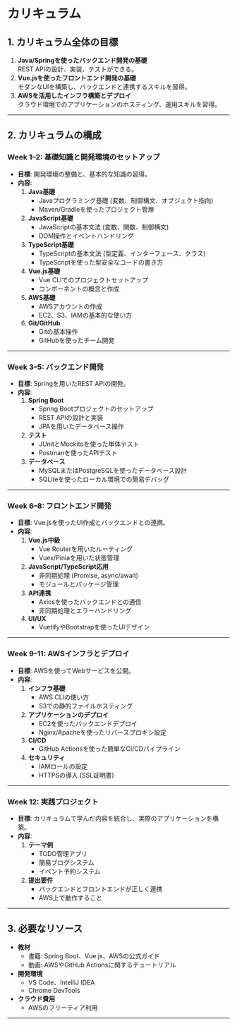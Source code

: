 # カリキュラム

## **1. カリキュラム全体の目標**

1. **Java/Springを使ったバックエンド開発の基礎**\
   REST APIの設計、実装、テストができる。
2. **Vue.jsを使ったフロントエンド開発の基礎**\
   モダンなUIを構築し、バックエンドと連携するスキルを習得。
3. **AWSを活用したインフラ構築とデプロイ**\
   クラウド環境でのアプリケーションのホスティング、運用スキルを習得。

---

## **2. カリキュラムの構成**

### **Week 1–2: 基礎知識と開発環境のセットアップ**

- **目標**: 開発環境の整備と、基本的な知識の習得。
- **内容**:
  1. **Java基礎**
     - Javaプログラミング基礎 (変数、制御構文、オブジェクト指向)
     - Maven/Gradleを使ったプロジェクト管理
  2. **JavaScript基礎**
     - JavaScriptの基本文法 (変数、関数、制御構文)
     - DOM操作とイベントハンドリング
  3. **TypeScript基礎**
     - TypeScriptの基本文法 (型定義、インターフェース、クラス)
     - TypeScriptを使った型安全なコードの書き方
  4. **Vue.js基礎**
     - Vue CLIでのプロジェクトセットアップ
     - コンポーネントの概念と作成
  5. **AWS基礎**
     - AWSアカウントの作成
     - EC2、S3、IAMの基本的な使い方
  6. **Git/GitHub**
     - Gitの基本操作
     - GitHubを使ったチーム開発

---

### **Week 3–5: バックエンド開発**

- **目標**: Springを用いたREST APIの開発。
- **内容**:
  1. **Spring Boot**
     - Spring Bootプロジェクトのセットアップ
     - REST APIの設計と実装
     - JPAを用いたデータベース操作
  2. **テスト**
     - JUnitとMockitoを使った単体テスト
     - Postmanを使ったAPIテスト
  3. **データベース**
     - MySQLまたはPostgreSQLを使ったデータベース設計
     - SQLiteを使ったローカル環境での簡易デバッグ

---

### **Week 6–8: フロントエンド開発**

- **目標**: Vue.jsを使ったUI作成とバックエンドとの連携。
- **内容**:
  1. **Vue.js中級**
     - Vue Routerを用いたルーティング
     - Vuex/Piniaを用いた状態管理
  2. **JavaScript/TypeScript応用**
     - 非同期処理 (Promise, async/await)
     - モジュールとパッケージ管理
  3. **API連携**
     - Axiosを使ったバックエンドとの通信
     - 非同期処理とエラーハンドリング
  4. **UI/UX**
     - VuetifyやBootstrapを使ったUIデザイン

---

### **Week 9–11: AWSインフラとデプロイ**

- **目標**: AWSを使ってWebサービスを公開。
- **内容**:
  1. **インフラ基礎**
     - AWS CLIの使い方
     - S3での静的ファイルホスティング
  2. **アプリケーションのデプロイ**
     - EC2を使ったバックエンドデプロイ
     - Nginx/Apacheを使ったリバースプロキシ設定
  3. **CI/CD**
     - GitHub Actionsを使った簡単なCI/CDパイプライン
  4. **セキュリティ**
     - IAMロールの設定
     - HTTPSの導入 (SSL証明書)

---

### **Week 12: 実践プロジェクト**

- **目標**: カリキュラムで学んだ内容を統合し、実際のアプリケーションを構築。
- **内容**:
  1. **テーマ例**
     - TODO管理アプリ
     - 簡易ブログシステム
     - イベント予約システム
  2. **提出要件**
     - バックエンドとフロントエンドが正しく連携
     - AWS上で動作すること

---

## **3. 必要なリソース**

- **教材**
  - 書籍: Spring Boot、Vue.js、AWSの公式ガイド
  - 動画: AWSやGitHub Actionsに関するチュートリアル
- **開発環境**
  - VS Code、IntelliJ IDEA
  - Chrome DevTools
- **クラウド費用**
  - AWSのフリーティア利用

---



